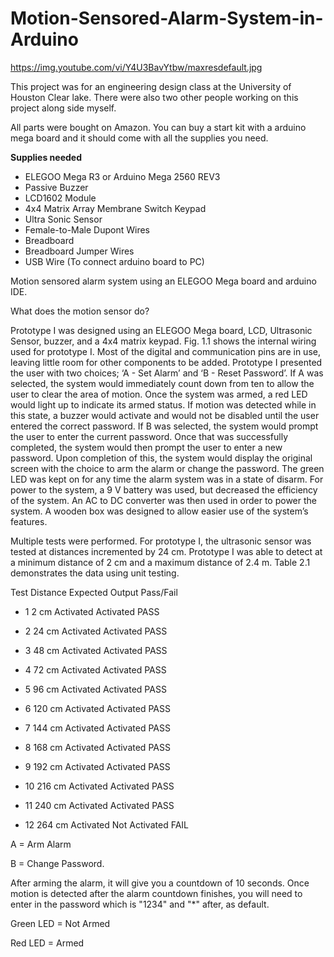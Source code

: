 # Motion-Sensored-Alarm-System-in-Arduino

https://img.youtube.com/vi/Y4U3BavYtbw/maxresdefault.jpg

This project was for an engineering design class at the University of Houston Clear lake. There were also two other people working on this project along side myself. 


All parts were bought on Amazon. You can buy a start kit with a arduino mega board and it should come with all the supplies you need.

__Supplies needed__

- ELEGOO Mega R3 or Arduino Mega 2560 REV3
- Passive Buzzer
- LCD1602 Module
- 4x4 Matrix Array Membrane Switch Keypad
- Ultra Sonic Sensor
- Female-to-Male Dupont Wires
- Breadboard
- Breadboard Jumper Wires
- USB Wire (To connect arduino board to PC)

Motion sensored alarm system using an ELEGOO Mega board and arduino IDE.

What does the motion sensor do?

  Prototype I was designed using an ELEGOO Mega board, LCD, Ultrasonic Sensor, 
buzzer, and a 4x4 matrix keypad. Fig. 1.1 shows the internal wiring used for prototype I. Most of 
the digital and communication pins are in use, leaving little room for other components to be 
added.
  Prototype I presented the user with two choices; ‘A - Set Alarm’ and ‘B - Reset 
Password’. If A was selected, the system would immediately count down from ten to allow the 
user to clear the area of motion. Once the system was armed, a red LED would light up to 
indicate its armed status. If motion was detected while in this state, a buzzer would activate and 
would not be disabled until the user entered the correct password. If B was selected, the system 
would prompt the user to enter the current password. Once that was successfully completed, the 
system would then prompt the user to enter a new password. Upon completion of this, the system 
would display the original screen with the choice to arm the alarm or change the password. The 
green LED was kept on for any time the alarm system was in a state of disarm. For power to the 
system, a 9 V battery was used, but decreased the efficiency of the system. An AC to DC 
converter was then used in order to power the system. A wooden box was designed to allow 
easier use of the system’s features. 


  Multiple tests were performed. For prototype I, the ultrasonic sensor
was tested at distances incremented by 24 cm. Prototype I was able to detect at a minimum 
distance of 2 cm and a maximum distance of 2.4 m. Table 2.1 demonstrates the data using unit 
testing.

Test Distance Expected Output Pass/Fail

- 1 2 cm Activated Activated PASS

- 2 24 cm Activated Activated PASS

- 3 48 cm Activated Activated PASS

- 4 72 cm Activated Activated PASS

- 5 96 cm Activated Activated PASS

- 6 120 cm Activated Activated PASS

- 7 144 cm Activated Activated PASS

- 8 168 cm Activated Activated PASS

- 9 192 cm Activated Activated PASS

- 10 216 cm Activated Activated PASS

- 11 240 cm Activated Activated PASS

- 12 264 cm Activated Not Activated FAIL


A = Arm Alarm

B = Change Password. 

After arming the alarm, it will give you a countdown of 10 seconds. Once motion is detected after the alarm countdown finishes, you will need to enter in the password which is "1234" and "*" after, as default. 

Green LED = Not Armed

Red LED = Armed
